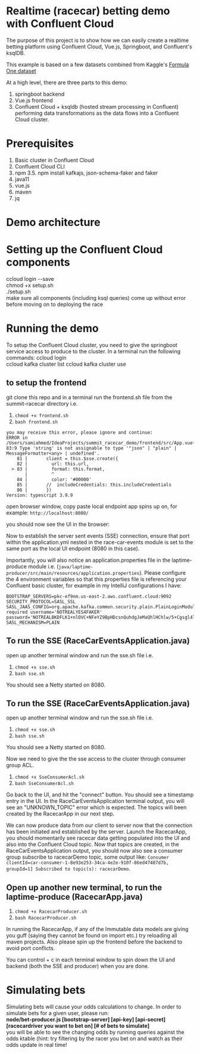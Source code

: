 # Realtime (racecar) betting demo with Confluent Cloud 

The purpose of this project is to show how we can easily create a realtime betting platform using Confluent Cloud, Vue.js, Springboot, and Confluent's ksqlDB.

This example is based on a few datasets combined from Kaggle's [Formula One dataset]('https://www.kaggle.com/cjgdev/formula-1-race-data-19502017')

At a high level, there are three parts to this demo:
1. springboot backend
2. Vue.js frontend 
3. Confluent Cloud + ksqldb (hosted stream processing in Confluent) performing data transformations as the data flows into a Confluent Cloud cluster.

# Prerequisites
1. Basic cluster in Confluent Cloud
2. Confluent Cloud CLI 
3. npm 
3.5. npm install kafkajs, json-schema-faker and faker 
4. java11
5. vue.js 
6. maven 
7. jq

# Demo architecture 

# Setting up the Confluent Cloud components 
ccloud login --save \
chmod +x setup.sh \
./setup.sh \
make sure all components (including ksql queries) come up without error before moving on to deploying the race 

# Running the demo 
To setup the Confluent Cloud cluster, you need to give the springboot service access to produce to the cluster. In a terminal run the following commands: 
ccloud login \
ccloud kafka cluster list
ccloud kafka cluster use <enter lkc for basic cluster here>

## to setup the frontend
git clone this repo and in a terminal run the frontend.sh file from the summit-racecar directory i.e. 
1. `chmod +x frontend.sh`
2. `bash frontend.sh` 

```
you may receive this error, please ignore and continue: 
ERROR in /Users/samiahmed/IdeaProjects/summit_racecar_demo/frontend/src/App.vue(83,9):
83:9 Type 'string' is not assignable to type '"json" | "plain" | MessageFormatter<any> | undefined'.
    81 |       client = this.$sse.create({
    82 |         url: this.url,
  > 83 |         format: this.format,
       |         ^
    84 |         color: '#00000'
    85 |       //  includeCredentials: this.includeCredentials
    86 |       })
Version: typescript 3.9.9
```

open browser window, copy paste local endpoint app spins up on, for example: 
`http://localhost:8080/`

you should now see the UI in the browser: 

Now to establish the server sent events (SSE) connection, ensure that port within the application.yml nested in the race-car-events module is set to the same port as the local UI endpoint (8080 in this case). 

Importantly, you will also notice an application.properties file in the laptime-produce module i.e. (`java/laptime-producer/src/main/resources/application.properties`). Please configure the 4 environment variables so that this properties file is referencing your Confluent basic cluster, for example in my IntelliJ configurations I have: 

```
BOOTSTRAP_SERVERS=pkc-ef9nm.us-east-2.aws.confluent.cloud:9092
SECURITY_PROTOCOL=SASL_SSL
SASL_JAAS_CONFIG=org.apache.kafka.common.security.plain.PlainLoginModule   required username='NOTREALYES4FAKER'   password='NOTREALBKDFLK1+nlOVC+NFeYZ9BpHDcsnQuhdgJeMaQhlHChlw/5+Cgsgl4lEnP';
SASL_MECHANISM=PLAIN
```
## To run the SSE (RaceCarEventsApplication.java)
open up another terminal window and run the sse.sh file i.e. 
1. `chmod +x sse.sh`
2. `bash sse.sh` 

You should see a Netty started on 8080.

## To run the SSE (RaceCarEventsApplication.java)
open up another terminal window and run the sse.sh file i.e. 
1. `chmod +x sse.sh`
2. `bash sse.sh` 

You should see a Netty started on 8080.

Now we need to give the the sse access to the cluster through consumer group ACL. 
1. `chmod +x SseConsumerAcl.sh`
2. `bash SseConsumerAcl.sh`   
  
Go back to the UI, and hit the "connect" button. You should see a timestamp entry in the UI. 
In the RaceCarEventsApplication terminal output, you will see an "UNKNOWN_TOPIC" error which is expected. The topics will been created by the RacecarApp in our next step.

We can now produce data from our client to server now that the connection has been initiated and established by the server. Launch the RacecarApp, you should momentarily see racecar data getting populated into the UI and also into the Confluent Cloud topic. 
Now that topics are created, in the RaceCarEventsApplication output, you should now also see a consumer group subscribe to racecarDemo topic, some output like: `Consumer clientId=car-consumer-1-8e93e253-34ca-4e2e-910f-86ed47487d7b, groupId=1] Subscribed to topic(s): racecarDemo`.  
  
## Open up another new terminal, to run the laptime-produce (RacecarApp.java)
1. `chmod +x RacecarProducer.sh`
2. `bash RacecarProducer.sh` 

In running the RacecarApp, if any of the Immutable data models are giving you guff (saying they cannot be found on import etc.) try reloading all maven projects. Also please spin up the frontend before the backend to avoid port conflicts. 

You can control + c in each terminal window to spin down the UI and backend (both the SSE and producer) when you are done. 
  
  
# Simulating bets 

Simulating bets will cause your odds calculations to change. In order to simulate bets for a given user, please run: \
 **node/bet-producer.js [bootstrap-server] [api-key] [api-secret] [racecardriver you want to bet on] [# of bets to simulate]** \
  you will be able to see the changing odds by running queries against the odds ktable (hint: try filtering by the racer you bet on and watch as their odds update in real time!

